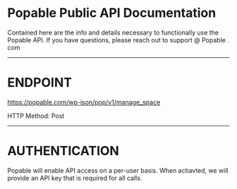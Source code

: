 # Popable Public API Documentation
Contained here are the info and details necessary to functionally use the Popable API. If you have questions, please reach out to support @ Popable . com

***
# ENDPOINT
https://popable.com/wp-json/pop/v1/manage_space

HTTP Method: Post

***
# AUTHENTICATION
Popable will enable API access on a per-user basis. When actiavted, we will provide an API key that is required for all calls.